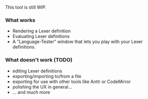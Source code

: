 This tool is still WIP.

### What works
- Rendering a Lexer definition
- Evaluating Lexer definitions
- A "Language-Tester" window that lets you play with your Lexer definitions.

### What doesn't work (TODO)
- editing Lexer definitions
- exporting/importing to/from a file
- exporting for use with other tools like Antlr or CodeMirror
- polishing the UX in general...
- ... and much more
